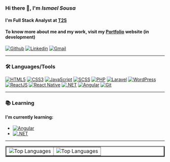 ### Hi there 👋, I'm **_Ismael Sousa_**

#### I'm Full Stack Analyst at [T2S](https://www.t2s.com.br/)
#### To know more about me and my work, visit my [Portfolio](https://ismaelrsousa.github.io/novo-portfolio) website (in development)

[![Github](https://img.shields.io/badge/-Github-000?style=round-square&logo=Github&logoColor=white&link=https://github.com/ismaelrsousa)](https://github.com/ismaelrsousa)
[![Linkedin](https://img.shields.io/badge/-LinkedIn-blue?style=round-square&logo=Linkedin&logoColor=white&link=https://www.linkedin.com/in/ismaelrsousa/)](https://www.linkedin.com/in/ismaelrsousa/)
[![Gmail](https://img.shields.io/badge/-Gmail-%23ea4335?style=round-square&logo=Gmail&logoColor=white&link=mailto:ismaelrsousa.contato@gmail.com)](mailto:ismaelrsousa.contato@gmail.com)

---

### :hammer_and_wrench: Languages/Tools

[![HTML5](https://img.shields.io/badge/-HTML5-%23E44D27?style=round-square&logo=html5&logoColor=ffffff)](https://www.w3schools.com/html/)
[![CSS3](https://img.shields.io/badge/-CSS3-%231572B6?style=round-square&logo=css3&logoColor=ffffff)](https://www.w3schools.com/css/)
[![JavaScript](https://img.shields.io/badge/-JavaScript-%23efd81d?style=round-square&logo=javascript&logoColor=000000)](https://www.w3schools.com/js/)
[![SCSS](https://img.shields.io/badge/-SCSS3-%23c76494?style=round-square&logo=sass&logoColor=ffffff)](https://sass-lang.com/)
[![PHP](https://img.shields.io/badge/-PHP-%237377ad?style=round-square&logo=php&logoColor=ffffff)](https://www.php.net/)
[![Laravel](https://img.shields.io/badge/-Laravel-%23f72c1f?style=round-square&logo=laravel&logoColor=ffffff)](https://laravel.com/)
[![WordPress](https://img.shields.io/badge/-WordPress-%2321759b?style=round-square&logo=wordpress&logoColor=ffffff)](http://wordpress.org/)
[![ReactJS](https://img.shields.io/badge/-ReactJS-%2361dafb?style=round-square&logo=react&logoColor=000000)](https://reactjs.org/)
[![React Native](https://img.shields.io/badge/-React%20Native-%2361dafb?style=round-square&logo=react&logoColor=000000)](https://reactnative.dev/)
[![.NET](https://img.shields.io/badge/-.NET-5027d5?style=round-square&logo=.net&logoColor=ffffff)](https://dotnet.microsoft.com/en-us/)
[![Angular](https://img.shields.io/badge/-Angular-dd0031?style=round-square&logo=angular&logoColor=ffffff)](https://angular.io/)
[![Git](https://img.shields.io/badge/-Git-%23e84e31?style=round-square&logo=Git&logoColor=ffffff)](https://git-scm.com/)

---

### :books: Learning

#### I'm currently learning:
- [![Angular](https://img.shields.io/badge/-Angular-dd0031?style=round-square&logo=angular&logoColor=ffffff)](https://angular.io/)
- [![.NET](https://img.shields.io/badge/-.NET-5027d5?style=round-square&logo=.net&logoColor=ffffff)](https://dotnet.microsoft.com/en-us/)

---

<table border="3">
  <tr>
    <td>
      <img src="https://github-readme-stats.vercel.app/api/top-langs/?username=ismaelrsousa&show_icons=true&title_color=fff&icon_color=00d9ff&text_color=fff&bg_color=0d1117" alt="Top Languages" />
    </td>
    <td>
<img src="https://github-readme-stats.vercel.app/api/?username=ismaelrsousa&show_icons=true&title_color=fff&icon_color=00d9ff&text_color=fff&bg_color=0d1117" alt="Top Languages" />
    </td>
  </tr>
</table>
  
